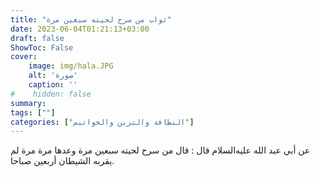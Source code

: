 ```yaml
---
title: "ثواب من سرح لحيته سبعين مرة"
date: 2023-06-04T01:21:13+03:00
draft: false
ShowToc: False
cover:
    image: img/hala.JPG
    alt: 'صورة'
    caption: ''
#    hidden: false
summary: 
tags: [""]
categories: ["النظافة والتزين والخواتيم"]
---
```

عن أبي عبد الله عليه‌السلام قال : قال من سرح لحيته سبعين مرة وعدها مرة مرة
لم يقربه الشيطان أربعين صباحا.

